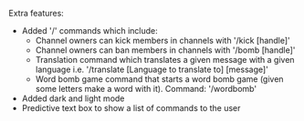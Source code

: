 Extra features:
- Added '/' commands which include:
    - Channel owners can kick members in channels with '/kick [handle]'
    - Channel owners can ban members in channels with '/bomb [handle]'
    - Translation command which translates a given message with a given language i.e. '/translate [Language to translate to] [message]'
    - Word bomb game command that starts a word bomb game (given some letters make a word with it). Command: '/wordbomb'
- Added dark and light mode
- Predictive text box to show a list of commands to the user
